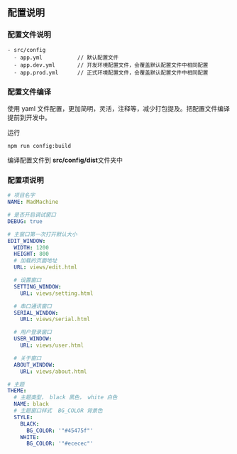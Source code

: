 ## 配置说明

### 配置文件说明

```
- src/config
  - app.yml           // 默认配置文件
  - app.dev.yml       // 开发环境配置文件，会覆盖默认配置文件中相同配置
  - app.prod.yml      // 正式环境配置文件，会覆盖默认配置文件中相同配置
```

### 配置文件编译

使用 yaml 文件配置，更加简明，灵活，注释等，减少打包提及。把配置文件编译提前到开发中。

运行

```
npm run config:build
```

编译配置文件到 **src/config/dist**文件夹中

### 配置项说明

```yaml
# 项目名字
NAME: MadMachine

# 是否开启调试窗口
DEBUG: true

# 主窗口第一次打开默认大小
EDIT_WINDOW:
  WIDTH: 1200
  HEIGHT: 800
  # 加载的页面地址
  URL: views/edit.html

  # 设置窗口
  SETTING_WINDOW:
    URL: views/setting.html

  # 串口通讯窗口
  SERIAL_WINDOW:
    URL: views/serial.html

  # 用户登录窗口
  USER_WINDOW:
    URL: views/user.html

  # 关于窗口
  ABOUT_WINDOW:
    URL: views/about.html

# 主题
THEME:
  # 主题类型， black 黑色， white 白色
  NAME: black
  # 主题窗口样式  BG_COLOR 背景色
  STYLE:
    BLACK:
      BG_COLOR: '"#45475f"'
    WHITE:
      BG_COLOR: '"#ececec"'
```
